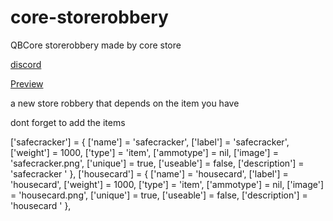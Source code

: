 # core-storerobbery
QBCore storerobbery made by core store

[discord](https://discord.gg/k8XNJbD4T7)


[Preview](https://streamable.com/r8w50u)



a new store robbery that depends on the item you have 

dont forget to add the items

 ['safecracker']                  = { ['name'] = 'safecracker', ['label'] = 'safecracker', ['weight'] = 1000, ['type'] = 'item',
        ['ammotype'] = nil, ['image'] = 'safecracker.png', ['unique'] = true, ['useable'] = false, ['description'] = 'safecracker ' },
    ['housecard']                    = { ['name'] = 'housecard', ['label'] = 'housecard', ['weight'] = 1000, ['type'] = 'item',
        ['ammotype'] = nil, ['image'] = 'housecard.png', ['unique'] = true, ['useable'] = false, ['description'] = 'housecard ' },

